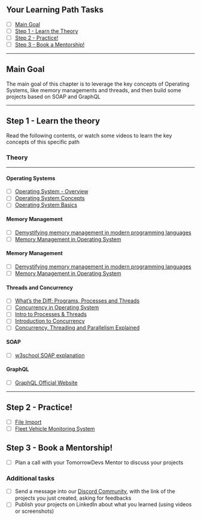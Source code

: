 ## Your Learning Path Tasks

- [ ] [Main Goal](#main-goal)
- [ ] [Step 1 - Learn the Theory](#step-1---learn-the-theory)
- [ ] [Step 2 - Practice!](#step-2---build-the-project)
- [ ] [Step 3 - Book a Mentorship!](#step-3---book-a-mentorship)
  
<hr>

## **Main Goal**

The main goal of this chapter is to leverage the key concepts of Operating Systems, like memory managements and threads, and then build some projects based on SOAP and GraphQL

<hr>

## **Step 1** - Learn the theory

Read the following contents, or watch some videos to learn the key concepts of this specific path

### Theory
<hr>

#### Operating Systems

- [ ] [Operating System - Overview](https://www.tutorialspoint.com/operating_system/os_overview.htm)
- [ ] [Operating System Concepts](https://codex.cs.yale.edu/avi/os-book/OS10/index.html)
- [ ] [Operating System Basics ](https://www.youtube.com/watch?v=9GDX-IyZ_C8)

#### Memory Management

- [ ] [Demystifying memory management in modern programming languages](https://dev.to/deepu105/demystifying-memory-management-in-modern-programming-languages-ddd)
- [ ] [Memory Management in Operating System](https://www.geeksforgeeks.org/memory-management-in-operating-system/)

#### Memory Management

- [ ] [Demystifying memory management in modern programming languages](https://dev.to/deepu105/demystifying-memory-management-in-modern-programming-languages-ddd)
- [ ] [Memory Management in Operating System](https://www.geeksforgeeks.org/memory-management-in-operating-system/)

#### Threads and Concurrency

- [ ] [What’s the Diff: Programs, Processes and Threads](https://www.backblaze.com/blog/whats-the-diff-programs-processes-and-threads/)
- [ ] [Concurrency in Operating System](https://www.javatpoint.com/concurrency-in-operating-system)
- [ ] [Intro to Processes & Threads](https://www.youtube.com/watch?v=exbKr6fnoUw)
- [ ] [Introduction to Concurrency](https://www.youtube.com/watch?v=iKtvNJQoCNw)
- [ ] [Concurrency, Threading and Parallelism Explained](https://www.youtube.com/watch?v=olYdb0DdGtM)

#### SOAP

- [ ] [w3school SOAP explanation](https://www.w3schools.com/xml/xml_soap.asp)


#### GraphQL

- [ ] [GraphQL Official Website](https://graphql.org/)


<hr>

## **Step 2** - Practice!

- [ ] [File Import](../projects/011-file-import/README.md)
- [ ] [Fleet Vehicle Monitoring System](../projects/012-fleet-vehicle-monitoring-system/README.md)

## **Step 3** - Book a Mentorship!

- [ ] Plan a call with your TomorrowDevs Mentor to discuss your projects

### **Additional tasks**

- [ ] Send a message into our [Discord Community](https://discord.gg/4G5nbXRunZ), with the link of the projects you just created, asking for feedbacks
- [ ] Publish your projects on LinkedIn about what you learned (using videos or screenshots)